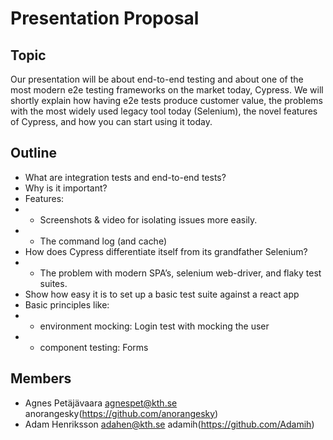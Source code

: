 
# Presentation Proposal

## Topic
Our presentation will be about end-to-end testing and about one of the most modern e2e testing frameworks on the market today, Cypress. We will shortly explain how having e2e tests produce customer value, the problems with the most widely used legacy tool today (Selenium), the novel features of Cypress, and how you can start using it today. 

## Outline
- What are integration tests and end-to-end tests?
- Why is it important?
- Features:
- - Screenshots & video for isolating issues more easily.
- - The command log (and cache)
- How does Cypress differentiate itself from its grandfather Selenium?
- - The problem with modern SPA’s, selenium web-driver, and flaky test suites. 
- Show how easy it is to set up a basic test suite against a react app
- Basic principles like:
- - environment mocking: Login test with mocking the user
- - component testing: Forms

## Members
- Agnes Petäjävaara <agnespet@kth.se> anorangesky(https://github.com/anorangesky)
- Adam Henriksson <adahen@kth.se> adamih(https://github.com/Adamih)
